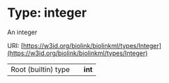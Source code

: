 
# Type: integer


An integer

URI: [https://w3id.org/biolink/biolinkml/types/Integer](https://w3id.org/biolink/biolinkml/types/Integer)

|  |  |  |
| --- | --- | --- |
| Root (builtin) type | | **int** |
